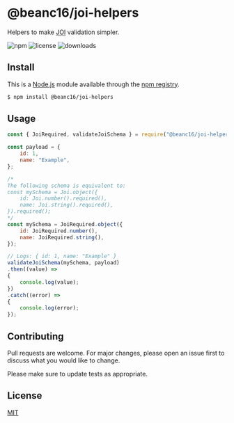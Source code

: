 # @beanc16/joi-helpers

Helpers to make [JOI](https://www.npmjs.com/package/joi) validation simpler.

<!-- Badges -->
![npm][npm-version]
![license][npm-license]
![downloads][npm-downloads]



<!-- TODO: Make table of contents after documentation is done
## Table of Contents
-->


## Install
This is a [Node.js](https://nodejs.org/en/) module available through the [npm registry](https://www.npmjs.com/).

```bash
$ npm install @beanc16/joi-helpers
```



## Usage
```js
const { JoiRequired, validateJoiSchema } = require("@beanc16/joi-helpers");

const payload = {
    id: 1,
    name: "Example",
};

/*
The following schema is equivalent to:
const mySchema = Joi.object({
    id: Joi.number().required(),
    name: Joi.string().required(),
}).required();
*/
const mySchema = JoiRequired.object({
    id: JoiRequired.number(),
    name: JoiRequired.string(),
});

// Logs: { id: 1, name: "Example" }
validateJoiSchema(mySchema, payload)
.then((value) =>
{
    console.log(value);
})
.catch((error) =>
{
    console.log(error);
});
```



## Contributing
Pull requests are welcome. For major changes, please open an issue first to discuss what you would like to change.

Please make sure to update tests as appropriate.



## License
[MIT](https://choosealicense.com/licenses/mit/)



<!-- Shield URLs -->
[npm-version]: https://img.shields.io/npm/v/@beanc16/joi-helpers
[npm-license]: https://img.shields.io/npm/l/@beanc16/joi-helpers
[npm-downloads]: https://img.shields.io/npm/dm/@beanc16/joi-helpers